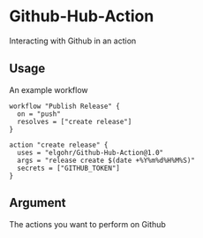 # Github-Hub-Action
Interacting with Github in an action

## Usage
An example workflow
```
workflow "Publish Release" {
  on = "push"
  resolves = ["create release"]
}

action "create release" {
  uses = "elgohr/Github-Hub-Action@1.0"
  args = "release create $(date +%Y%m%d%H%M%S)"
  secrets = ["GITHUB_TOKEN"]
}
```

## Argument

The actions you want to perform on Github
